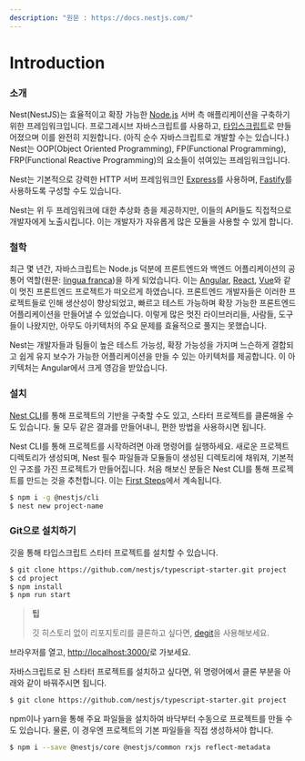 ```yaml
---
description: "원문 : https://docs.nestjs.com/"
---
```


# Introduction

### 소개

Nest(NestJS)는 효율적이고 확장 가능한 [Node.js](https://nodejs.org/en/) 서버 측 애플리케이션을 구축하기 위한 프레임워크입니다. 프로그레시브 자바스크립트를 사용하고, [타입스크립트](https://www.typescriptlang.org/)로 만들어졌으며 이를 완전히 지원합니다. (아직 순수 자바스크립트로 개발할 수는 있습니다.) Nest는 OOP(Object Oriented Programming), FP(Functional Programming), FRP(Functional Reactive Programming)의 요소들이 섞여있는 프레임워크입니다.

Nest는 기본적으로 강력한 HTTP 서버 프레임워크인 [Express](https://expressjs.com/)를 사용하며, [Fastify](https://github.com/fastify/fastify)를 사용하도록 구성할 수도 있습니다.

Nest는 위 두 프레임워크에 대한 추상화 층을 제공하지만, 이들의 API들도 직접적으로 개발자에게 노출시킵니다. 이는 개발자가 자유롭게 많은 모듈을 사용할 수 있게 합니다.

### 철학

최근 몇 년간, 자바스크립트는 Node.js 덕분에 프론트엔드와 백엔드 어플리케이션의 공통어 역할(원문: [lingua franca](https://en.wikipedia.org/wiki/Lingua_franca))을 하게 되었습니다. 이는 [Angular](https://angular.io/), [React](https://github.com/facebook/react), [Vue](https://github.com/vuejs/vue)와 같이 멋진 프론트엔드 프로젝트가 떠오르게 하였습니다. 프론트엔드 개발자들은 이러한 프로젝트들로 인해 생산성이 향상되었고, 빠르고 테스트 가능하며 확장 가능한 프론트엔드 어플리케이션을 만들어낼 수 있었습니다. 이렇게 많은 멋진 라이브러리들, 사람들, 도구들이 나왔지만, 아무도 아키텍처의 주요 문제를 효율적으로 풀지는 못했습니다.

Nest는 개발자들과 팀들이 높은 테스트 가능성, 확장 가능성을 가지며 느슨하게 결합되고 쉽게 유지 보수가 가능한 어플리케이션을 만들 수 있는 아키텍처를 제공합니다. 이 아키텍처는 Angular에서 크게 영감을 받았습니다.

### 설치

[Nest CLI](https://docs.nestjs.com/cli/overview)를 통해 프로젝트의 기반을 구축할 수도 있고, 스타터 프로젝트를 클론해올 수도 있습니다. 둘 모두 같은 결과를 만들어내니, 편한 방법을 사용하시면 됩니다.

Nest CLI를 통해 프로젝트를 시작하려면 아래 명령어를 실행하세요. 새로운 프로젝트 디렉토리가 생성되며, Nest 필수 파일들과 모듈들이 생성된 디렉토리에 채워져, 기본적인 구조를 가진 프로젝트가 만들어집니다. 처음 해보신 분들은 Nest CLI를 통해 프로젝트를 만드는 것을 추천합니다. 이는 [First Steps](/overview/first-steps)에서 계속됩니다.

```sh
$ npm i -g @nestjs/cli
$ nest new project-name
```

### Git으로 설치하기

깃을 통해 타입스크립트 스타터 프로젝트를 설치할 수 있습니다.

```sh
$ git clone https://github.com/nestjs/typescript-starter.git project
$ cd project
$ npm install
$ npm run start
```

> **팁**
> 
> 깃 히스토리 없이 리포지토리를 클론하고 싶다면, [degit](https://github.com/Rich-Harris/degit)을 사용해보세요.

브라우저를 열고, [http://localhost:3000/](http://localhost:3000/)로 가보세요.

자바스크립트로 된 스타터 프로젝트를 설치하고 싶다면, 위 명령어에서 클론 부분을 아래와 같이 바꿔주시면 됩니다.

```sh
$ git clone https://github.com/nestjs/typescript-starter.git project
```

npm이나 yarn을 통해 주요 파일들을 설치하여 바닥부터 수동으로 프로젝트를 만들 수도 있습니다. 물론, 이 경우엔 프로젝트의 기본 파일들을 직접 생성하셔야 합니다.

```sh
$ npm i --save @nestjs/core @nestjs/common rxjs reflect-metadata
```